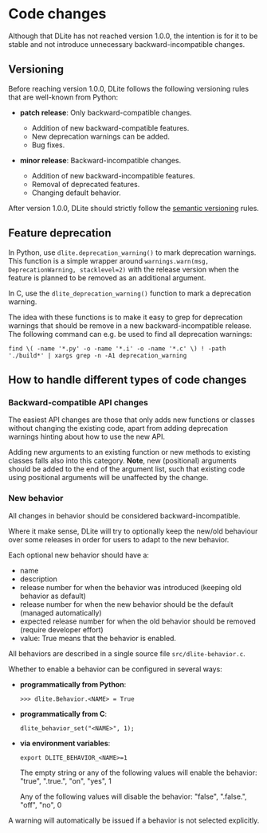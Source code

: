 Code changes
============
Although that DLite has not reached version 1.0.0, the intention is for it to be stable and not introduce unnecessary backward-incompatible changes.


Versioning
----------
Before reaching version 1.0.0, DLite follows the following versioning rules that are well-known from Python:

* **patch release**: Only backward-compatible changes.
  - Addition of new backward-compatible features.
  - New deprecation warnings can be added.
  - Bug fixes.

* **minor release**: Backward-incompatible changes.
  - Addition of new backward-incompatible features.
  - Removal of deprecated features.
  - Changing default behavior.

After version 1.0.0, DLite should strictly follow the [semantic versioning] rules.


Feature deprecation
-------------------
In Python, use `dlite.deprecation_warning()` to mark deprecation warnings.
This function is a simple wrapper around `warnings.warn(msg, DeprecationWarning, stacklevel=2)` with the release version when the feature is planned to be removed as an additional argument.

In C, use the `dlite_deprecation_warning()` function to mark a deprecation warning.

The idea with these functions is to make it easy to grep for deprecation warnings that should be remove in a new backward-incompatible release.
The following command can e.g. be used to find all deprecation warnings:

    find \( -name '*.py' -o -name '*.i' -o -name '*.c' \) ! -path './build*' | xargs grep -n -A1 deprecation_warning


How to handle different types of code changes
---------------------------------------------

### Backward-compatible API changes
The easiest API changes are those that only adds new functions or classes without changing the existing code, apart from adding deprecation warnings hinting about how to use the new API.

Adding new arguments to an existing function or new methods to existing classes falls also into this category.
**Note**, new (positional) arguments should be added to the end of the argument list, such that existing code using positional arguments will be unaffected by the change.

### New behavior
All changes in behavior should be considered backward-incompatible.

Where it make sense, DLite will try to optionally keep the new/old behaviour over some releases in order for users to adapt to the new behavior.

Each optional new behavior should have a:
- name
- description
- release number for when the behavior was introduced (keeping old behavior as default)
- release number for when the new behavior should be the default (managed automatically)
- expected release number for when the old behavior should be removed (require developer effort)
- value: True means that the behavior is enabled.

All behaviors are described in a single source file `src/dlite-behavior.c`.

Whether to enable a behavior can be configured in several ways:

- **programmatically from Python**:

      >>> dlite.Behavior.<NAME> = True

- **programmatically from C**:

      dlite_behavior_set("<NAME>", 1);

- **via environment variables**:

      export DLITE_BEHAVIOR_<NAME>=1

  The empty string or any of the following values will enable the behavior:
  "true", ".true.", "on", "yes", 1

  Any of the following values will disable the behavior:
  "false", ".false.", "off", "no", 0

A warning will automatically be issued if a behavior is not selected explicitly.


[semantic versioning]: https://semver.org/
